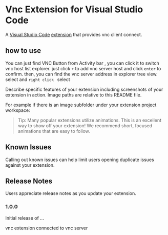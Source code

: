 # Vnc Extension for Visual Studio Code
A [Visual Studio Code](https://code.visualstudio.com/) [extension](https://marketplace.visualstudio.com/items?itemName=king2021.vnc-extension) that provides vnc client connect. 

## how to use 

You can just find VNC Button from Activity bar , you can click it to switch vnc host list explorer. just click ` + ` to add vnc server host and click `enter` to confirm. then,  you can find the vnc server address in explorer tree view. select  and `right click ` select 

Describe specific features of your extension including screenshots of your extension in action. Image paths are relative to this README file.

For example if there is an image subfolder under your extension project workspace:



> Tip: Many popular extensions utilize animations. This is an excellent way to show off your extension! We recommend short, focused animations that are easy to follow.


## Known Issues

Calling out known issues can help limit users opening duplicate issues against your extension.

## Release Notes

Users appreciate release notes as you update your extension.

### 1.0.0

Initial release of ...

vnc extension connected to vnc server



